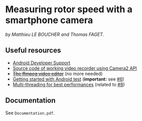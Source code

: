 # Measuring rotor speed with a smartphone camera

*by Matthieu LE BOUCHER and Thomas FAGET.*

## Useful resources

* [Android Developer Support](https://developer.android.com/support.html)
* [Source code of working video recorder using Camera2 API](https://github.com/googlesamples/android-Camera2Video/blob/master/Application/src/main/java/com/example/android/camera2video/Camera2VideoFragment.java)
* [~~The ffmpeg video editor~~](https://androidlearnersite.wordpress.com/2017/03/17/ffmpeg-video-editor/) (no more needed)
* [Getting started with Android test](https://developer.android.com/training/testing/start/index.html) (**important:** see [#6](/../issues/6))
* [Multi-threading for best performances](https://developer.android.com/training/multiple-threads/index.html) (related to [#8](/../issues/8))

## Documentation

See `Documentation.pdf`.